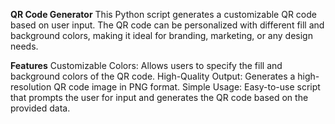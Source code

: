 **QR Code Generator**
This Python script generates a customizable QR code based on user input. The QR code can be personalized with different fill and background colors, making it ideal for branding, marketing, or any design needs.

**Features**
Customizable Colors: Allows users to specify the fill and background colors of the QR code.
High-Quality Output: Generates a high-resolution QR code image in PNG format.
Simple Usage: Easy-to-use script that prompts the user for input and generates the QR code based on the provided data.